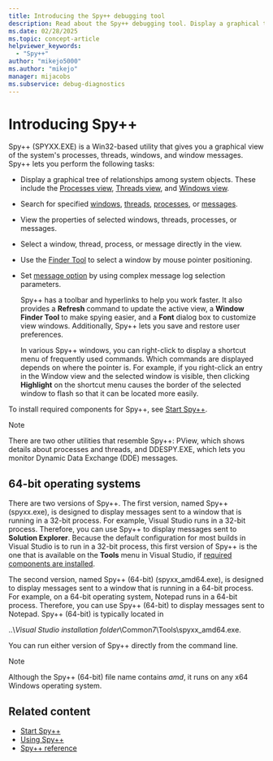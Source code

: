 ```yaml
---
title: Introducing the Spy++ debugging tool
description: Read about the Spy++ debugging tool. Display a graphical tree of system object relationships. Get properties for selected windows, threads, processes, or messages.
ms.date: 02/28/2025
ms.topic: concept-article
helpviewer_keywords:
  - "Spy++"
author: "mikejo5000"
ms.author: "mikejo"
manager: mijacobs
ms.subservice: debug-diagnostics
---
```


# Introducing Spy++

Spy++ (SPYXX.EXE) is a Win32-based utility that gives you a graphical view of the system's processes, threads, windows, and window messages. Spy++ lets you perform the following tasks:

- Display a graphical tree of relationships among system objects. These include the [Processes view](../debugger/using-spy-increment.md#processes-view), [Threads view](../debugger/using-spy-increment.md#threads-view), and [Windows view](../debugger/how-to-use-windows-view.md).

- Search for specified [windows](how-to-use-windows-view.md#search-for-a-window-in-windows-view), [threads](search-tools-for-spy-increment-views.md#thread-search), [processes](how-to-search-for-a-process-in-processes-view.md), or [messages](how-to-use-messages-view.md#search-for-a-message-in-messages-view).

- View the properties of selected windows, threads, processes, or messages.

- Select a window, thread, process, or message directly in the view.

- Use the [Finder Tool](how-to-use-windows-view.md#use-the-finder-tool) to select a window by mouse pointer positioning.

- Set [message option](how-to-use-messages-view.md#open-messages-view-from-find-window) by using complex message log selection parameters.

  Spy++ has a toolbar and hyperlinks to help you work faster. It also provides a **Refresh** command to update the active view, a **Window Finder Tool** to make spying easier, and a **Font** dialog box to customize view windows. Additionally, Spy++ lets you save and restore user preferences.

  In various Spy++ windows, you can right-click to display a shortcut menu of frequently used commands. Which commands are displayed depends on where the pointer is. For example, if you right-click an entry in the Window view and the selected window is visible, then clicking **Highlight** on the shortcut menu causes the border of the selected window to flash so that it can be located more easily.

To install required components for Spy++, see [Start Spy++](../debugger/how-to-start-spy-increment.md).

> [!NOTE]
> There are two other utilities that resemble Spy++: PView, which shows details about processes and threads, and DDESPY.EXE, which lets you monitor Dynamic Data Exchange (DDE) messages.

## 64-bit operating systems

There are two versions of Spy++. The first version, named Spy++ (spyxx.exe), is designed to display messages sent to a window that is running in a 32-bit process. For example, Visual Studio runs in a 32-bit process. Therefore, you can use Spy++ to display messages sent to **Solution Explorer**. Because the default configuration for most builds in Visual Studio is to run in a 32-bit process, this first version of Spy++ is the one that is available on the **Tools** menu in Visual Studio, if [required components are installed](how-to-start-spy-increment.md).

The second version, named Spy++ (64-bit) (spyxx_amd64.exe), is designed to display messages sent to a window that is running in a 64-bit process. For example, on a 64-bit operating system, Notepad runs in a 64-bit process. Therefore, you can use Spy++ (64-bit) to display messages sent to Notepad. Spy++ (64-bit) is typically located in

 ..\\*Visual Studio installation folder*\Common7\Tools\spyxx_amd64.exe.

You can run either version of Spy++ directly from the command line.

> [!NOTE]
> Although the Spy++ (64-bit) file name contains *amd*, it runs on any x64 Windows operating system.

## Related content

- [Start Spy++](how-to-start-spy-increment.md)
- [Using Spy++](using-spy-increment.md)
- [Spy++ reference](spy-increment-reference.md)
